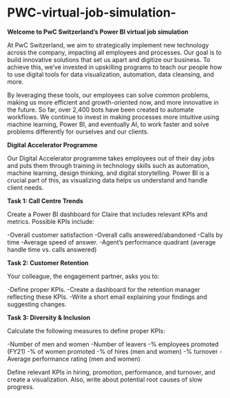 # PWC-virtual-job-simulation-

**Welcome to PwC Switzerland’s Power BI virtual job simulation**

At PwC Switzerland, we aim to strategically implement new technology across the company, impacting all employees and processes. Our goal is to build innovative solutions that set us apart and digitize our business. To achieve this, we’ve invested in upskilling programs to teach our people how to use digital tools for data visualization, automation, data cleansing, and more.

By leveraging these tools, our employees can solve common problems, making us more efficient and growth-oriented now, and more innovative in the future. So far, over 2,400 bots have been created to automate workflows. We continue to invest in making processes more intuitive using machine learning, Power BI, and eventually AI, to work faster and solve problems differently for ourselves and our clients.

**Digital Accelerator Programme**

Our Digital Accelerator programme takes employees out of their day jobs and puts them through training in technology skills such as automation, machine learning, design thinking, and digital storytelling. Power BI is a crucial part of this, as visualizing data helps us understand and handle client needs.

**Task 1: Call Centre Trends**

Create a Power BI dashboard for Claire that includes relevant KPIs and metrics. Possible KPIs include:

-Overall customer satisfaction
-Overall calls answered/abandoned
-Calls by time
-Average speed of answer.
-Agent’s performance quadrant (average handle time vs. calls answered)

**Task 2: Customer Retention**

Your colleague, the engagement partner, asks you to:

-Define proper KPIs.
-Create a dashboard for the retention manager reflecting these KPIs.
-Write a short email explaining your findings and suggesting changes.

**Task 3: Diversity & Inclusion**

Calculate the following measures to define proper KPIs:

-Number of men and women
-Number of leavers
-% employees promoted (FY21)
-% of women promoted
-% of hires (men and women)
-% turnover
-Average performance rating (men and women)

Define relevant KPIs in hiring, promotion, performance, and turnover, and create a visualization. Also, write about potential root causes of slow progress.
